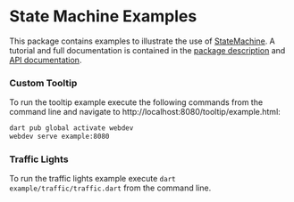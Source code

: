 # State Machine Examples

This package contains examples to illustrate the use of [StateMachine](https://github.com/renggli/dart-statemachine). A tutorial and full documentation is contained in the [package description](https://pub.dev/packages/statemachine) and [API documentation](https://pub.dev/documentation/statemachine/latest/).

### Custom Tooltip

To run the tooltip example execute the following commands from the command line and navigate to http://localhost:8080/tooltip/example.html:

```bash
dart pub global activate webdev
webdev serve example:8080
```

### Traffic Lights

To run the traffic lights example execute `dart example/traffic/traffic.dart` from the command line.
